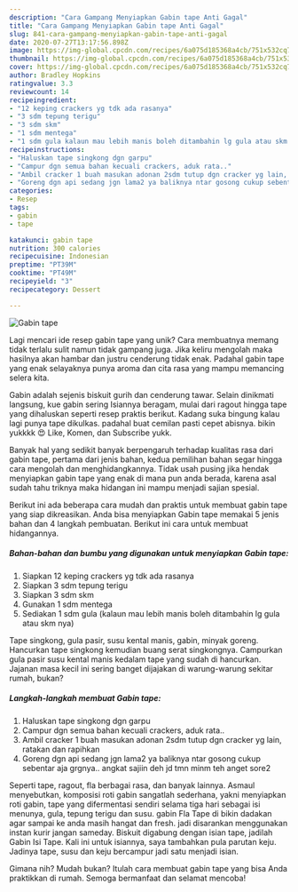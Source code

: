 ```yaml
---
description: "Cara Gampang Menyiapkan Gabin tape Anti Gagal"
title: "Cara Gampang Menyiapkan Gabin tape Anti Gagal"
slug: 841-cara-gampang-menyiapkan-gabin-tape-anti-gagal
date: 2020-07-27T13:17:56.898Z
image: https://img-global.cpcdn.com/recipes/6a075d185368a4cb/751x532cq70/gabin-tape-foto-resep-utama.jpg
thumbnail: https://img-global.cpcdn.com/recipes/6a075d185368a4cb/751x532cq70/gabin-tape-foto-resep-utama.jpg
cover: https://img-global.cpcdn.com/recipes/6a075d185368a4cb/751x532cq70/gabin-tape-foto-resep-utama.jpg
author: Bradley Hopkins
ratingvalue: 3.3
reviewcount: 14
recipeingredient:
- "12 keping crackers yg tdk ada rasanya"
- "3 sdm tepung terigu"
- "3 sdm skm"
- "1 sdm mentega"
- "1 sdm gula kalaun mau lebih manis boleh ditambahin lg gula atau skm nya"
recipeinstructions:
- "Haluskan tape singkong dgn garpu"
- "Campur dgn semua bahan kecuali crackers, aduk rata.."
- "Ambil cracker 1 buah masukan adonan 2sdm tutup dgn cracker yg lain, ratakan dan rapihkan"
- "Goreng dgn api sedang jgn lama2 ya baliknya ntar gosong cukup sebentar aja grgnya.. angkat sajiin deh jd tmn minm teh anget sore2"
categories:
- Resep
tags:
- gabin
- tape

katakunci: gabin tape 
nutrition: 300 calories
recipecuisine: Indonesian
preptime: "PT39M"
cooktime: "PT49M"
recipeyield: "3"
recipecategory: Dessert

---
```



![Gabin tape](https://img-global.cpcdn.com/recipes/6a075d185368a4cb/751x532cq70/gabin-tape-foto-resep-utama.jpg)

Lagi mencari ide resep gabin tape yang unik? Cara membuatnya memang tidak terlalu sulit namun tidak gampang juga. Jika keliru mengolah maka hasilnya akan hambar dan justru cenderung tidak enak. Padahal gabin tape yang enak selayaknya punya aroma dan cita rasa yang mampu memancing selera kita.

Gabin adalah sejenis biskuit gurih dan cenderung tawar. Selain dinikmati langsung, kue gabin sering Isiannya beragam, mulai dari ragout hingga tape yang dihaluskan seperti resep praktis berikut. Kadang suka bingung kalau lagi punya tape dikulkas. padahal buat cemilan pasti cepet abisnya. bikin yukkkk 😍 Like, Komen, dan Subscribe yukk.

Banyak hal yang sedikit banyak berpengaruh terhadap kualitas rasa dari gabin tape, pertama dari jenis bahan, kedua pemilihan bahan segar hingga cara mengolah dan menghidangkannya. Tidak usah pusing jika hendak menyiapkan gabin tape yang enak di mana pun anda berada, karena asal sudah tahu triknya maka hidangan ini mampu menjadi sajian spesial.


Berikut ini ada beberapa cara mudah dan praktis untuk membuat gabin tape yang siap dikreasikan. Anda bisa menyiapkan Gabin tape memakai 5 jenis bahan dan 4 langkah pembuatan. Berikut ini cara untuk membuat hidangannya.

<!--inarticleads1-->

##### Bahan-bahan dan bumbu yang digunakan untuk menyiapkan Gabin tape:

1. Siapkan 12 keping crackers yg tdk ada rasanya
1. Siapkan 3 sdm tepung terigu
1. Siapkan 3 sdm skm
1. Gunakan 1 sdm mentega
1. Sediakan 1 sdm gula (kalaun mau lebih manis boleh ditambahin lg gula atau skm nya)


Tape singkong, gula pasir, susu kental manis, gabin, minyak goreng. Hancurkan tape singkong kemudian buang serat singkongnya. Campurkan gula pasir susu kental manis kedalam tape yang sudah di hancurkan. Jajanan masa kecil ini sering banget dijajakan di warung-warung sekitar rumah, bukan? 

<!--inarticleads2-->

##### Langkah-langkah membuat Gabin tape:

1. Haluskan tape singkong dgn garpu
1. Campur dgn semua bahan kecuali crackers, aduk rata..
1. Ambil cracker 1 buah masukan adonan 2sdm tutup dgn cracker yg lain, ratakan dan rapihkan
1. Goreng dgn api sedang jgn lama2 ya baliknya ntar gosong cukup sebentar aja grgnya.. angkat sajiin deh jd tmn minm teh anget sore2


Seperti tape, ragout, fla berbagai rasa, dan banyak lainnya. Asmaul menyebutkan, komposisi roti gabin sangatlah sederhana, yakni menyiapkan roti gabin, tape yang difermentasi sendiri selama tiga hari sebagai isi menunya, gula, tepung terigu dan susu. gabin Fla Tape di bikin dadakan agar sampai ke anda masih hangat dan fresh. jadi disarankan menggunakan instan kurir jangan sameday. Biskuit digabung dengan isian tape, jadilah Gabin Isi Tape. Kali ini untuk isiannya, saya tambahkan pula parutan keju. Jadinya tape, susu dan keju bercampur jadi satu menjadi isian. 

Gimana nih? Mudah bukan? Itulah cara membuat gabin tape yang bisa Anda praktikkan di rumah. Semoga bermanfaat dan selamat mencoba!
